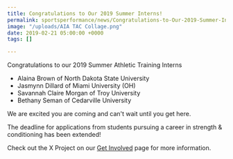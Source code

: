```yaml
---
title: Congratulations to Our 2019 Summer Interns!
permalink: sportsperformance/news/Congratulations-to-Our-2019-Summer-Interns
image: "/uploads/AIA TAC Collage.png"
date: 2019-02-21 05:00:00 +0000
tags: []

---
```

Congratulations to our 2019 Summer Athletic Training Interns

* Alaina Brown of North Dakota State University
* Jasmynn Dillard of Miami University (OH)
* Savannah Claire Morgan of Troy University
* Bethany Seman of Cedarville University

We are excited you are coming and can't wait until you get here.

The deadline for applications from students pursuing a career in strength & conditioning has been extended!

Check out the X Project on our [Get Involved](https://goaia.org/sportsperformance/get-involved/students) page for more information.